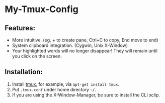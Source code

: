# My-Tmux-Config

## Features:
- More intuitive. (eg. + to create pane, Ctrl+C to copy, End move to end)
- System clipboard integration. (Cygwin, Unix X-Window)
- Your highlighted words will no longer disappear! They will remain until you click on the screen.

## Installation:
1. Install [tmux](https://github.com/tmux/tmux), for example, via `apt-get install tmux`.
2. Put `.tmux.conf` under home directory `~/`.
3. If you are using the X-Window-Manager, be sure to install the CLI xclip.

